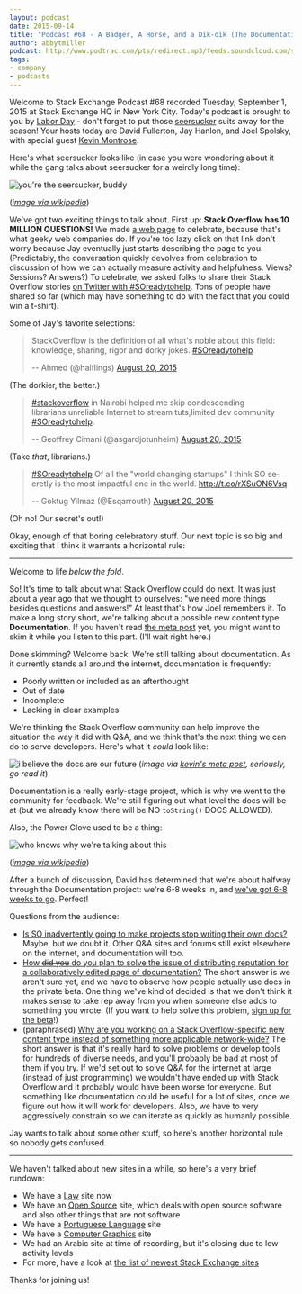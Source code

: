 ```yaml
---
layout: podcast
date: 2015-09-14
title: "Podcast #68 - A Badger, A Horse, and a Dik-dik (The Documentation Episode)"
author: abbytmiller
podcast: http://www.podtrac.com/pts/redirect.mp3/feeds.soundcloud.com/stream/223184390-stack-exchange-stack-exchange-podcast-episode-68-a-badger-a-horse-and-a-dik-dik-the-documentation-episode.mp3
tags:
- company
- podcasts
---
```


Welcome to Stack Exchange Podcast #68 recorded Tuesday, September 1, 2015 at Stack Exchange HQ in New York City. Today's podcast is brought to you by [Labor Day](https://en.wikipedia.org/wiki/Labor_Day) - don't forget to put those [seersucker](https://en.wikipedia.org/wiki/Seersucker) suits away for the season! Your hosts today are David Fullerton, Jay Hanlon, and Joel Spolsky, with special guest [Kevin Montrose](http://stackoverflow.com/users/80572/kevin-montrose).

Here's what seersucker looks like (in case you were wondering about it while the gang talks about seersucker for a weirdly long time):

![you're the seersucker, buddy](http://i.stack.imgur.com/JOKhP.jpg)

(*[image via wikipedia](https://en.wikipedia.org/wiki/Seersucker#/media/File:Seersucker01.jpg)*)

We've got two exciting things to talk about. First up: **Stack Overflow has 10 MILLION QUESTIONS!** We made [a web page](http://stackoverflow.com/10m) to celebrate, because that's what geeky web companies do. If you're too lazy click on that link don't worry because Jay eventually just starts describing the page to you. (Predictably, the conversation quickly devolves from celebration to discussion of how we can actually measure activity and helpfulness. Views? Sessions? Answers?) To celebrate, we asked folks to share their Stack Overflow stories [on Twitter with #SOreadytohelp](https://twitter.com/search?q=%23SOreadytohelp). Tons of people have shared so far (which may have something to do with the fact that you could win a t-shirt). 

Some of Jay's favorite selections:

<blockquote class="twitter-tweet" lang="en"><p lang="en" dir="ltr">StackOverflow is the definition of all what&#39;s noble about this field: knowledge, sharing, rigor and dorky jokes. <a href="https://twitter.com/hashtag/SOreadytohelp?src=hash">#SOreadytohelp</a></p>-- Ahmed (@halflings) <a href="https://twitter.com/halflings/status/634481409349013505">August 20, 2015</a></blockquote> <script async src="//platform.twitter.com/widgets.js" charset="utf-8"></script>

(The dorkier, the better.)

<blockquote class="twitter-tweet" lang="en"><p lang="en" dir="ltr"><a href="https://twitter.com/hashtag/stackoverflow?src=hash">#stackoverflow</a> in Nairobi helped me skip condescending librarians,unreliable Internet to stream tuts,limited dev community <a href="https://twitter.com/hashtag/SOreadytohelp?src=hash">#SOreadytohelp</a>.</p>-- Geoffrey Cimani (@asgardjotunheim) <a href="https://twitter.com/asgardjotunheim/status/634433014081191936">August 20, 2015</a></blockquote> <script async src="//platform.twitter.com/widgets.js" charset="utf-8"></script>

(Take *that*, librarians.)

<blockquote class="twitter-tweet" lang="en"><p lang="en" dir="ltr"><a href="https://twitter.com/hashtag/SOreadytohelp?src=hash">#SOreadytohelp</a>&#10;Of all the &quot;world changing startups&quot; I think SO secretly is the most impactful one in the world. &#10;<a href="http://t.co/rXSuON6Vsq">http://t.co/rXSuON6Vsq</a></p>-- Goktug Yilmaz (@Esqarrouth) <a href="https://twitter.com/Esqarrouth/status/634477715320631296">August 20, 2015</a></blockquote> <script async src="//platform.twitter.com/widgets.js" charset="utf-8"></script>

(Oh no! Our secret's out!)

Okay, enough of that boring celebratory stuff. Our next topic is so big and exciting that I think it warrants a horizontal rule:

-----

Welcome to life *below the fold*.

So! It's time to talk about what Stack Overflow could do next. It was just about a year ago that we thought to ourselves: "we need more things besides questions and answers!" At least that's how Joel remembers it. To make a long story short, we're talking about a possible new content type: **Documentation**.  If you haven't read [the meta post](http://meta.stackoverflow.com/q/303865/865899) yet, you might want to skim it while you listen to this part. (I'll wait right here.)

Done skimming? Welcome back. We're still talking about documentation. As it currently stands all around the internet, documentation is frequently:

* Poorly written or included as an afterthought
* Out of date
* Incomplete
* Lacking in clear examples

We're thinking the Stack Overflow community can help improve the situation the way it did with Q&A, and we think that's the next thing we can do to serve developers. Here's what it *could* look like: 

![i believe the docs are our future](http://i.stack.imgur.com/M0bqw.png)
(*image via [kevin's meta post](http://meta.stackoverflow.com/q/303865/865899), seriously, go read it*)

Documentation is a really early-stage project, which is why we went to the community for feedback. We're still figuring out what level the docs will be at (but we already know there will be NO `toString()` DOCS ALLOWED). 

Also, the Power Glove used to be a thing: 

![who knows why we're talking about this](http://i.stack.imgur.com/uAhTh.jpg)

(*[image via wikipedia](https://en.wikipedia.org/wiki/Power_Glove)*)

After a bunch of discussion, David has determined that we're about halfway through the Documentation project: we're 6-8 weeks in, and [we've got 6-8 weeks to go](http://meta.stackexchange.com/a/19514/165581). Perfect!

Questions from the audience: 

* [Is SO inadvertently going to make projects stop writing their own docs?](http://chat.stackexchange.com/transcript/message/23817346#23817346) Maybe, but we doubt it. Other Q&A sites and forums still exist elsewhere on the internet, and documentation will too.
* [How <strike>did you</strike> do you plan to solve the issue of distributing reputation for a collaboratively edited page of documentation?](http://chat.stackexchange.com/transcript/message/23817350#23817350) The short answer is we aren't sure yet, and we have to observe how people actually use docs in the private beta. One thing we've kind of decided is that we don't think it makes sense to take rep away from you when someone else adds to something you wrote. (If you want to help solve this problem, [sign up for the beta](https://docs.google.com/forms/d/13ynCK-DEy0osod8VIENajnbFJNZxXm1jyeupBrl5v44/viewform)!)
* (paraphrased) [Why are you working on a Stack Overflow-specific new content type instead of something more applicable network-wide?](http://chat.stackexchange.com/transcript/message/23817342#23817342) The short answer is that it's really hard to solve problems or develop tools for hundreds of diverse needs, and you'll probably be bad at most of them if you try. If we'd set out to solve Q&A for the internet at large (instead of just programming) we wouldn't have ended up with Stack Overflow and it probably would have been worse for everyone. But something like documentation could be useful for a lot of sites, once we figure out how it will work for developers. Also, we have to very aggressively constrain so we can iterate as quickly as humanly possible.

Jay wants to talk about some other stuff, so here's another horizontal rule so nobody gets confused.

-----

We haven't talked about new sites in a while, so here's a very brief rundown:

* We have a [Law](http://law.stackexchange.com) site now
* We have an [Open Source](http://opensource.stackexchange.com) site, which deals with open source software and also other things that are not software 
* We have a [Portuguese Language](http://portuguese.stackexchange.com) site
* We have a [Computer Graphics](http://computergraphics.stackexchange.com) site
* We had an Arabic site at time of recording, but it's closing due to low activity levels
* For more, have a look at [the list of newest Stack Exchange sites](http://stackexchange.com/sites#newest)

Thanks for joining us!


